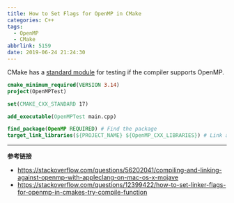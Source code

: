 ```yaml
---
title: How to Set Flags for OpenMP in CMake
categories: C++
tags:
  - OpenMP
  - CMake
abbrlink: 5159
date: 2019-06-24 21:24:30
---
```

CMake has a [standard module](https://cmake.org/cmake/help/latest/module/FindOpenMP.html) for testing if the compiler supports OpenMP.

```cmake
cmake_minimum_required(VERSION 3.14)
project(OpenMPTest)

set(CMAKE_CXX_STANDARD 17)

add_executable(OpenMPTest main.cpp)

find_package(OpenMP REQUIRED) # Find the package
target_link_libraries(${PROJECT_NAME} ${OpenMP_CXX_LIBRARIES}) # Link against it for C++
```

---

**参考链接**

+ https://stackoverflow.com/questions/56202041/compiling-and-linking-against-openmp-with-appleclang-on-mac-os-x-mojave
+ https://stackoverflow.com/questions/12399422/how-to-set-linker-flags-for-openmp-in-cmakes-try-compile-function
